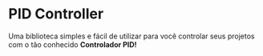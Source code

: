 # PID Controller

Uma biblioteca simples e fácil de utilizar para você controlar seus projetos com o tão conhecido **Controlador PID!**

